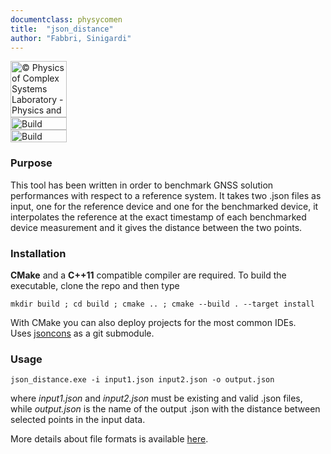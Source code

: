 ```yaml
---
documentclass: physycomen
title:  "json_distance"
author: "Fabbri, Sinigardi"
---
```


<a href="http://www.physycom.unibo.it"> 
<div class="image">
<img src="https://cdn.rawgit.com/physycom/templates/697b327d/logo_unibo.png" width="90" height="90" alt="© Physics of Complex Systems Laboratory - Physics and Astronomy Department - University of Bologna"> 
</div>
</a>
<a href="https://travis-ci.org/physycom/json_distance"> 
<div class="image">
<img src="https://travis-ci.org/physycom/json_distance.png?branch=master" width="90" height="20" alt="Build Status"> 
</div>
</a>
<a href="https://ci.appveyor.com/project/cenit/json-distance"> 
<div class="image">
<img src="https://ci.appveyor.com/api/projects/status/ea04bvtigk4axh0q?svg=true" width="90" height="20" alt="Build Status"> 
</div>
</a>


### Purpose
This tool has been written in order to benchmark GNSS solution performances with respect to a reference system. It takes two .json files as input, one for the reference device and one for the benchmarked device, it interpolates the reference at the exact timestamp of each benchmarked device measurement and it gives the distance between the two points.


### Installation
**CMake** and a **C++11** compatible compiler are required. To build the executable, clone the repo and then type  
```
mkdir build ; cd build ; cmake .. ; cmake --build . --target install
```
With CMake you can also deploy projects for the most common IDEs.  
Uses [jsoncons](https://github.com/danielaparker/jsoncons) as a git submodule.


### Usage
```
json_distance.exe -i input1.json input2.json -o output.json
```
where *input1.json* and *input2.json* must be existing and valid .json files, while *output.json* is the name of the output .json with the distance between selected points in the input data.

More details about file formats is available [here](https://github.com/physycom/file_format_specifications/blob/master/formati_file.md).
